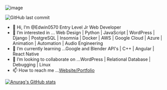 
![image](https://user-images.githubusercontent.com/92768739/155820507-9d4dea6c-1611-4ca1-91a0-b1e994f3ebb2.png)


![GitHub last commit](https://img.shields.io/github/last-commit/Edwin0570/Edwin0570)

- 👋 Hi, I’m @Edwin0570 Entry Level Jr Web Developer
- 👀 I’m interested in ... Web Design | Python | JavaScript | WordPress | Django | PostgreSQL | Insomnia | Docker | AWS | Google Cloud | Azure | Animation | Automation | Audio Engineering 
- 🌱 I’m currently learning ...Google and Blender API's | C++ | Angular | React Native
- 💞️ I’m looking to collaborate on ...WordPress | Relational Database | Debugging | Linux
- 📫 How to reach me ...[Website/Portfolio](https://www.hotrodcode.net)

[![Anurag's GitHub stats](https://github-readme-stats.vercel.app/api?username=Edwin0570)](https://github.com/anuraghazra/github-readme-stats)

<!---
Edwin0570/Edwin0570 is a ✨ special ✨ repository because its `README.md` (this file) appears on your GitHub profile.
You can click the Preview link to take a look at your changes.
--->
